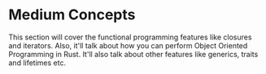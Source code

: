 # Medium Concepts

This section will cover the functional programming features like closures and iterators. Also, it'll talk about how you can perform Object Oriented Programming in Rust. It'll also talk about other features like generics, traits and lifetimes etc.
